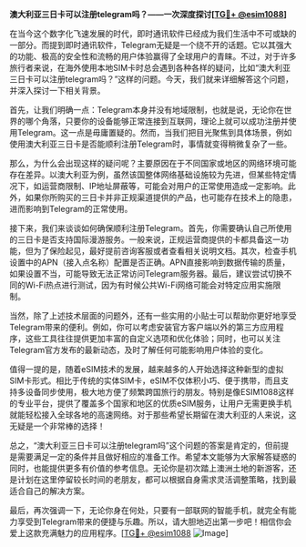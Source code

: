 **澳大利亚三日卡可以注册telegram吗？——一次深度探讨[[TG💪+ @esim1088](https://t.me/s/esim1088)]**

在当今这个数字化飞速发展的时代，即时通讯软件已经成为我们生活中不可或缺的一部分。而提到即时通讯软件，Telegram无疑是一个绕不开的话题。它以其强大的功能、极高的安全性和流畅的用户体验赢得了全球用户的青睐。不过，对于许多旅行者来说，在海外使用本地SIM卡时总会遇到各种各样的疑问，比如“澳大利亚三日卡可以注册telegram吗？”这样的问题。今天，我们就来详细解答这个问题，并深入探讨一下相关背景。

首先，让我们明确一点：Telegram本身并没有地域限制，也就是说，无论你在世界的哪个角落，只要你的设备能够正常连接到互联网，理论上就可以成功注册并使用Telegram。这一点是毋庸置疑的。然而，当我们把目光聚焦到具体场景，例如使用澳大利亚三日卡是否能顺利注册Telegram时，事情就变得稍微复杂了一些。

那么，为什么会出现这样的疑问呢？主要原因在于不同国家或地区的网络环境可能存在差异。以澳大利亚为例，虽然该国整体网络基础设施较为先进，但某些特定情况下，如运营商限制、IP地址屏蔽等，可能会对用户的正常使用造成一定影响。此外，如果你所购买的三日卡并非正规渠道提供的产品，也可能存在技术上的隐患，进而影响到Telegram的正常使用。

接下来，我们来谈谈如何确保顺利注册Telegram。首先，你需要确认自己所使用的三日卡是否支持国际漫游服务。一般来说，正规运营商提供的卡都具备这一功能，但为了保险起见，最好提前咨询客服或者查看相关说明文档。其次，检查手机设置中的APN（接入点名称）配置是否正确。APN直接影响到数据传输的质量，如果设置不当，可能导致无法正常访问Telegram服务器。最后，建议尝试切换不同的Wi-Fi热点进行测试，因为有时候公共Wi-Fi网络可能会对特定应用实施限制。

当然，除了上述技术层面的问题外，还有一些实用的小贴士可以帮助你更好地享受Telegram带来的便利。例如，你可以考虑安装官方客户端以外的第三方应用程序，这些工具往往提供更加丰富的自定义选项和优化体验；同时，也可以关注Telegram官方发布的最新动态，及时了解任何可能影响用户体验的变化。

值得一提的是，随着eSIM技术的发展，越来越多的人开始选择这种新型的虚拟SIM卡形式。相比于传统的实体SIM卡，eSIM不仅体积小巧、便于携带，而且支持多设备同步使用，极大地方便了频繁跨国旅行的朋友。特别是像ESIM1088这样的专业平台，提供了覆盖多个国家和地区的优质eSIM服务，让用户无需更换手机就能轻松接入全球各地的高速网络。对于那些希望长期留在澳大利亚的人来说，这无疑是一个非常棒的选择！

总之，“澳大利亚三日卡可以注册telegram吗”这个问题的答案是肯定的，但前提是需要满足一定的条件并且做好相应的准备工作。希望本文能够为大家解答疑惑的同时，也能提供更多有价值的参考信息。无论你是初次踏上澳洲土地的新游客，还是计划在这里停留较长时间的老朋友，都可以根据自身需求灵活调整策略，找到最适合自己的解决方案。

最后，再次强调一下，无论你身在何处，只要有一部联网的智能手机，就完全有能力享受到Telegram带来的便捷与乐趣。所以，请大胆地迈出第一步吧！相信你会爱上这款充满魅力的应用程序。[[TG💪+ @esim1088](https://t.me/s/esim1088) ![Image](https://i.postimg.cc/4NQfJmqS/Snipaste-2025-05-13-00-14-12.png)]